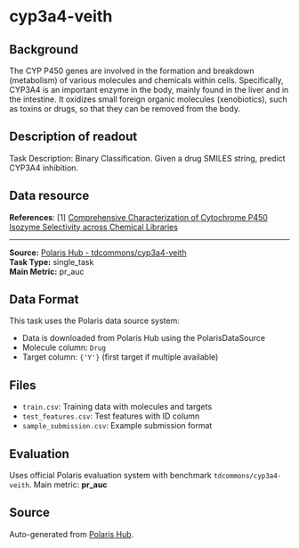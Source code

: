 # cyp3a4-veith

## Background
The CYP P450 genes are involved in the formation and breakdown (metabolism) of various molecules and chemicals within cells. Specifically, CYP3A4 is an important enzyme in the body, mainly found in the liver and in the intestine. It oxidizes small foreign organic molecules (xenobiotics), such as toxins or drugs, so that they can be removed from the body.

## Description of readout
Task Description: Binary Classification. Given a drug SMILES string, predict CYP3A4 inhibition.

## Data resource
**References**: [1] [Comprehensive Characterization of Cytochrome P450 Isozyme Selectivity across Chemical Libraries
](https://www.nature.com/articles/nbt.1581)

---

**Source:** [Polaris Hub - tdcommons/cyp3a4-veith](https://polarishub.io)  
**Task Type:** single_task  
**Main Metric:** pr_auc

## Data Format

This task uses the Polaris data source system:
- Data is downloaded from Polaris Hub using the PolarisDataSource
- Molecule column: `Drug`
- Target column: `{'Y'}` (first target if multiple available)

## Files

- `train.csv`: Training data with molecules and targets
- `test_features.csv`: Test features with ID column
- `sample_submission.csv`: Example submission format

## Evaluation

Uses official Polaris evaluation system with benchmark `tdcommons/cyp3a4-veith`.
Main metric: **pr_auc**

## Source

Auto-generated from [Polaris Hub](https://polarishub.io/).
